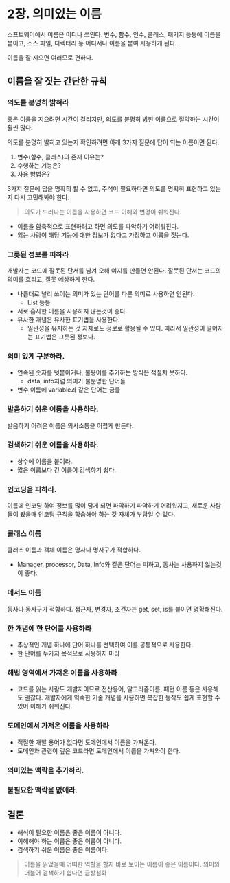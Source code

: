 # 2장. 의미있는 이름
소프트웨어에서 이름은 어디나 쓰인다. 변수, 함수, 인수, 클래스, 패키지 등등에 이름을 붙이고, 소스 파일, 디렉터리 등 어디서나 이름을 붙여 사용하게 된다.

이름을 잘 지으면 여러모로 편하다.

## 이름을 잘 짓는 간단한 규칙
### 의도를 분명히 밝혀라
좋은 이름을 지으려면 시간이 걸리지만, 의도를 분명히 밝힌 이름으로 절약하는 시간이 훨씬 많다.

의도를 분명히 밝히고 있는지 확인하려면 아래 3가지 질문에 답이 되는 이름이면 된다.

1. 변수(함수, 클래스)의 존재 이유는?
2. 수행하는 기능은?
3. 사용 방법은?

3가지 질문에 답을 명확히 할 수 없고, 주석이 필요하다면 의도를 명확히 표현하고 있는지 다시 고민해봐야 한다.

> 의도가 드러나는 이름을 사용하면 코드 이해와 변경이 쉬워진다.

- 이름을 함축적으로 표현하려고 하면 의도를 파악하기 어려워진다.
- 읽는 사람이 해당 기능에 대한 정보가 없다고 가정하고 이름을 짓는다.

### 그릇된 정보를 피하라
개발자는 코드에 잘못된 단서를 남겨 오해 여지를 만들면 안된다. 잘못된 단서는 코드의 의미를 흐리고, 잘못 예상하게 한다.

- 나름대로 널리 쓰이는 의미가 있는 단어를 다른 의미로 사용하면 안된다.
    - List 등등
- 서로 흡사한 이름을 사용하지 않는것이 좋다.
- 유사한 개념은 유사한 표기법을 사용한다.
    - 일관성을 유지하는 것 자체로도 정보로 활용될 수 있다. 따라서 일관성이 떨어지는 표기법은 그릇된 정보다.

### 의미 있게 구분하라.
- 연속된 숫자를 덧붙이거나, 불용어를 추가하는 방식은 적절치 못하다.
    - data, info처럼 의미가 불분명한 단어들
- 변수 이름에 variable과 같은 단어는 금물

### 발음하기 쉬운 이름을 사용하라.
발음하기 어려운 이름은 의사소통을 어렵게 만든다.

### 검색하기 쉬운 이름을 사용하라.
- 상수에 이름을 붙여라.
- 짧은 이름보다 긴 이름이 검색하기 쉽다.

### 인코딩을 피하라.
이름에 인코딩 하여 정보를 많이 담게 되면 파악하기 파악하기 어려워지고, 새로운 사람들이 봤을때 인코딩 규칙을 학습해야 하는 것 자체가 부담일 수 있다.

### 클래스 이름
클래스 이름과 객체 이름은 명사나 명사구가 적합하다.
- Manager, processor, Data, Info와 같은 단어는 피하고, 동사는 사용하지 않는것이 좋다.

### 메서드 이름
동사나 동사구가 적합하다.
접근자, 변경자, 조건자는 get, set, is를 붙이면 명확해진다.

### 한 개념에 한 단어를 사용하라
- 추상적인 개념 하나에 단어 하나를 선택하여 이를 공통적으로 사용한다.
- 한 단어를 두가지 목적으로 사용하지 마라

### 해법 영역에서 가져온 이름을 사용하라
- 코드를 읽는 사람도 개발자이므로 전산용어, 알고리즘이름, 패턴 이름 등은 사용해도 괜찮다.
개발자에게 익숙한 기술 개념을 사용하면 복잡한 동작도 쉽게 표현할 수 있어 이해가 쉬워진다.

### 도메인에서 가져온 이름을 사용하라
- 적절한 개발 용어가 없다면 도메인에서 이름을 가져온다.
- 도메인과 관련이 깊은 코드라면 도메인에서 이름을 가져와야 한다.

### 의미있는 맥락을 추가하라.

### 불필요한 맥락을 없애라.

## 결론
- 해석이 필요한 이름은 좋은 이름이 아니다.
- 이해해야 하는 이름은 좋은 이름이 아니다.
- 검색하기 쉬운 이름은 좋은 이름이다.

> 이름을 읽었을때 어떠한 역할을 할지 바로 보이는 이름이 좋은 이름이다. 의미와 더불어 검색하기 쉽다면 금상첨화
